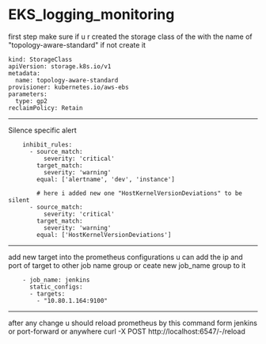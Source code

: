 # EKS_logging_monitoring



first step make sure if u r created the storage class of the with the name of "topology-aware-standard" if not create it
```
kind: StorageClass
apiVersion: storage.k8s.io/v1
metadata:
  name: topology-aware-standard
provisioner: kubernetes.io/aws-ebs
parameters:
  type: gp2
reclaimPolicy: Retain

```

-------------------

Silence specific alert 
```
    inhibit_rules:
      - source_match:
          severity: 'critical'
        target_match:
          severity: 'warning'
        equal: ['alertname', 'dev', 'instance']
        
        # here i added new one "HostKernelVersionDeviations" to be silent 
      - source_match:
          severity: 'critical'
        target_match:
          severity: 'warning'
        equal: ['HostKernelVersionDeviations']

```
-----------------------
add new target into the prometheus configurations
u can add the ip and port of target to other job name group or ceate new job_name group to it 
```
    - job_name: jenkins
      static_configs:
      - targets:
        - "10.80.1.164:9100"

```

-----------------------
after any change u should reload prometheus by this command form jenkins or port-forward or anywhere
curl -X POST http://localhost:6547/-/reload













